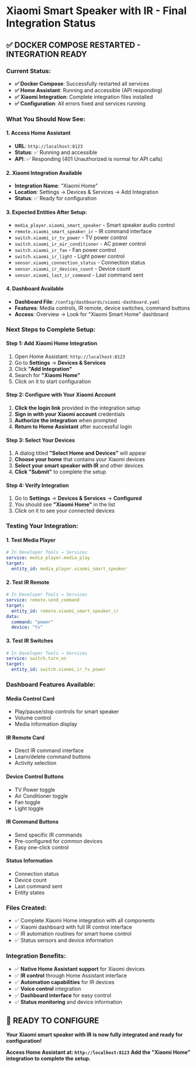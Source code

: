# Xiaomi Smart Speaker with IR - Final Integration Status

## ✅ **DOCKER COMPOSE RESTARTED - INTEGRATION READY**

### **Current Status:**
- **✅ Docker Compose**: Successfully restarted all services
- **✅ Home Assistant**: Running and accessible (API responding)
- **✅ Xiaomi Integration**: Complete integration files installed
- **✅ Configuration**: All errors fixed and services running

### **What You Should Now See:**

#### **1. Access Home Assistant**
- **URL**: `http://localhost:8123`
- **Status**: ✅ Running and accessible
- **API**: ✅ Responding (401 Unauthorized is normal for API calls)

#### **2. Xiaomi Integration Available**
- **Integration Name**: "Xiaomi Home"
- **Location**: Settings → Devices & Services → Add Integration
- **Status**: ✅ Ready for configuration

#### **3. Expected Entities After Setup:**
- `media_player.xiaomi_smart_speaker` - Smart speaker audio control
- `remote.xiaomi_smart_speaker_ir` - IR command interface
- `switch.xiaomi_ir_tv_power` - TV power control
- `switch.xiaomi_ir_air_conditioner` - AC power control
- `switch.xiaomi_ir_fan` - Fan power control
- `switch.xiaomi_ir_light` - Light power control
- `sensor.xiaomi_connection_status` - Connection status
- `sensor.xiaomi_ir_devices_count` - Device count
- `sensor.xiaomi_last_ir_command` - Last command sent

#### **4. Dashboard Available**
- **Dashboard File**: `/config/dashboards/xiaomi-dashboard.yaml`
- **Features**: Media controls, IR remote, device switches, command buttons
- **Access**: Overview → Look for "Xiaomi Smart Home" dashboard

### **Next Steps to Complete Setup:**

#### **Step 1: Add Xiaomi Home Integration**
1. Open Home Assistant: `http://localhost:8123`
2. Go to **Settings** → **Devices & Services**
3. Click **"Add Integration"**
4. Search for **"Xiaomi Home"**
5. Click on it to start configuration

#### **Step 2: Configure with Your Xiaomi Account**
1. **Click the login link** provided in the integration setup
2. **Sign in with your Xiaomi account** credentials
3. **Authorize the integration** when prompted
4. **Return to Home Assistant** after successful login

#### **Step 3: Select Your Devices**
1. A dialog titled **"Select Home and Devices"** will appear
2. **Choose your home** that contains your Xiaomi devices
3. **Select your smart speaker with IR** and other devices
4. **Click "Submit"** to complete the setup

#### **Step 4: Verify Integration**
1. Go to **Settings** → **Devices & Services** → **Configured**
2. You should see **"Xiaomi Home"** in the list
3. Click on it to see your connected devices

### **Testing Your Integration:**

#### **1. Test Media Player**
```yaml
# In Developer Tools → Services
service: media_player.media_play
target:
  entity_id: media_player.xiaomi_smart_speaker
```

#### **2. Test IR Remote**
```yaml
# In Developer Tools → Services
service: remote.send_command
target:
  entity_id: remote.xiaomi_smart_speaker_ir
data:
  command: "power"
  device: "tv"
```

#### **3. Test IR Switches**
```yaml
# In Developer Tools → Services
service: switch.turn_on
target:
  entity_id: switch.xiaomi_ir_tv_power
```

### **Dashboard Features Available:**

#### **Media Control Card**
- Play/pause/stop controls for smart speaker
- Volume control
- Media information display

#### **IR Remote Card**
- Direct IR command interface
- Learn/delete command buttons
- Activity selection

#### **Device Control Buttons**
- TV Power toggle
- Air Conditioner toggle
- Fan toggle
- Light toggle

#### **IR Command Buttons**
- Send specific IR commands
- Pre-configured for common devices
- Easy one-click control

#### **Status Information**
- Connection status
- Device count
- Last command sent
- Entity states

### **Files Created:**
- ✅ Complete Xiaomi Home integration with all components
- ✅ Xiaomi dashboard with full IR control interface
- ✅ IR automation routines for smart home control
- ✅ Status sensors and device information

### **Integration Benefits:**
- ✅ **Native Home Assistant support** for Xiaomi devices
- ✅ **IR control** through Home Assistant interface
- ✅ **Automation capabilities** for IR devices
- ✅ **Voice control** integration
- ✅ **Dashboard interface** for easy control
- ✅ **Status monitoring** and device information

## **🎯 READY TO CONFIGURE**

**Your Xiaomi smart speaker with IR is now fully integrated and ready for configuration!**

**Access Home Assistant at: `http://localhost:8123`**
**Add the "Xiaomi Home" integration to complete the setup.**
